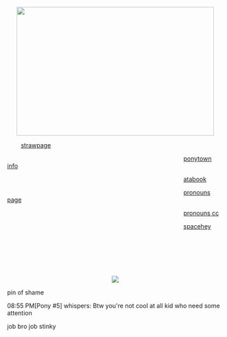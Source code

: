 <p align="center">
 <img width="460" height="300" src="https://media.tenor.com/5YMPXY8vAPEAAAAM/hermes-epic-the-musical.gif"
	 </p>
	
  

	
    [strawpage](https://praise-the-lamb.straw.page/)

                                       [ponytown info](https://rentry.co/abaddon666)

                                       [atabook](https://infestissumam.atabook.org/)

                                       [pronouns page](https://en.pronouns.page/@praise-the-lamb)

                                       [pronouns cc](https://pronouns.cc/@praise-the-lamb)

                                       [spacehey](https://spacehey.com/seveninchesofsatanicpanic)

                                      

                      

                                   <p align="center">
<p align="center">
<p align="center">
  <a href="https://github.com/kittinan/spotify-github-profile">
    <img src="https://spotify-github-profile.kittinanx.com/api/view?uid=31rzt2amg34rzeq4p7bipamyjlca&cover_image=true&theme=natemoo-re&show_offline=false&background_color=121212&interchange=false&profanity=false&bar_color=ff0000&bar_color_cover=false">
  </a>
</p>

pin of shame

08:55 PM[Pony #5] whispers: Btw you're not cool at all kid who need some attention

job bro job stinky
